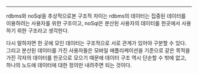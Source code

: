 ___
rdbms와 noSql을 추상적으로본 구조적 차이는 rdbms의 데이터는 집중된 데이터를 이용하려는 사용자를 위한 구조이고, noSql은 분산된 사용자의 데이터를 한곳에서 사용하기 위한 구조라고 생각한다.

다시 말하자면 한 곳에 모인 데이터는 구조적으로 서로 관계가 있어야 구분할 수 있다. 그리고 분산된 데이터를 가진 사용자들은 모바일 애플리케이션을 기준으로 같은 목적을 가진 각자의 데이터를 한곳으로 모으기 때문에 데이터 구조 역시 단순할 수 밖에 없고, 하나의 노드에 데이터에 대한 정의만 내려주면 되는 것이다.